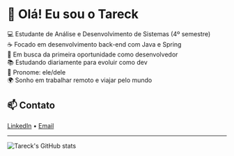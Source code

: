 # 👋 Olá! Eu sou o Tareck

💻 Estudante de Análise e Desenvolvimento de Sistemas (4º semestre)  
☕ Focado em desenvolvimento back-end com Java e Spring  
🚀 Em busca da primeira oportunidade como desenvolvedor  
📚 Estudando diariamente para evoluir como dev  
🎯 Pronome: ele/dele  
🌍 Sonho em trabalhar remoto e viajar pelo mundo

## 📫 Contato
[LinkedIn](https://linkedin.com/in/seu-usuario) • [Email](mailto:seuemail@email.com)

---

![Tareck's GitHub stats](https://github-readme-stats.vercel.app/api?username=tareckbarghouthi&show_icons=true&theme=github_dark)
